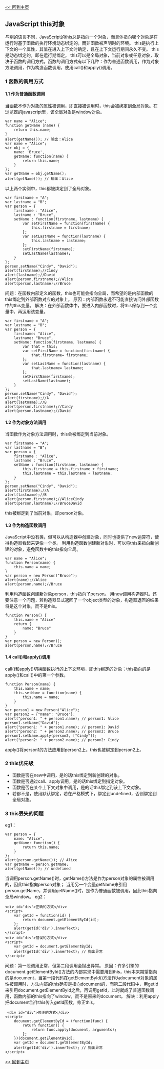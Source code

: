 [<< 回到主页](http://suzy1993.github.io/misszy/)

## JavaScript this对象

与别的语言不同，JavaScript的this总是指向一个对象，而具体指向哪个对象是在运行时基于函数的执行环境动态绑定的，而非函数被声明时的环境。
this是执行上下文的一个属性，其值在进入上下文时确定，且在上下文运行期间永久不变。
this 是动态绑定的，即在运行期绑定。
this可以是全局对象，当前对象或任意对象，取决于函数的调用方式。函数的调用方式有以下几种：作为普通函数调用，作为对象方法调用，作为构造函数调用，使用call()和apply()调用。

### 1 函数的调用方式
#### 1.1 作为普通函数调用
当函数不作为对象的属性被调用，即直接被调用时，this会被绑定到全局对象。在浏览器的javascript里，该全局对象是window对象。
```
var name = "Alice";
function getName (name) {
    return this.name;
}
alert(getName()); // 输出：Alice
var name = "Alice";
var obj = {
    name: 'Bruce',
    getName: function(name) {
        return this.name;
    }
};
var getName = obj.getName();
alert(getName()); // 输出：Alice
```
以上两个实例中，this都被绑定到了全局对象。
```
var firstname = "A";
var lastname = "B";
var person = {
    firstname : "Alice",
    lastname : "Bruce",
    setName : function(firstname, lastname) {
        var setFirstName = function(firstname) {
            this.firstname = firstname;
        };
        var setLastName = function(lastname) {
            this.lastname = lastname;
        };
        setFirstName(firstname);
        setLastName(lastname);
    }
};
person.setName("Cindy", "David");
alert(firstname);//Cindy
alert(lastname);//David
alert(person.firstname);//Alice
alert(person.lastname);//Bruce
```
问题：在函数内部定义的函数，this也可能会指向全局，而希望的是内部函数的this绑定到外部函数对应的对象上。
原因：内部函数永远不可能直接访问外部函数中的this变量。
解决：在外部函数体中，要进入内部函数时，将this保存到一个变量中，再运用该变量。
```
var firstname = "A";
var lastname = "B";
var person = {
    firstname: "Alice",
    lastname: "Bruce",
    setName: function(firstname, lastname) {
        var that = this;
        var setFirstName = function(firstname) {
            that.firstname= firstname;
        };
        var setLastName = function(lastname) {
            that.lastname= lastname;
        };
        setFirstName(firstname);
        setLastName(lastname);
    }
};
person.setName("Cindy", "David");
alert(firstname);//A
alert(lastname);//B
alert(person.firstname);//Cindy
alert(person.lastname);//David
```

#### 1.2 作为对象方法调用
当函数作为对象方法调用时，this会被绑定到当前对象。
```
var firstname = "A";
var lastname = "B";
var person = {
    firstname : "Alice",
    lastname : "Bruce",
    setName : function(firstname, lastname) {
        this.firstname = this.firstname + firstname;
        this.lastname = this.lastname + lastname;
    }
};
person.setName("Cindy", "David");
alert(firstname);//A
alert(lastname);//B
alert(person.firstname);//AliceCindy
alert(person.lastname);//BruceDavid
```
this被绑定到了当前对象，即person对象。

#### 1.3 作为构造函数调用
JavaScript中没有类，但可以从构造器中创建对象，同时也提供了new运算符，使得构造器看起来更像一个类。
利用构造函数创建新对象时，可以将this来指向新创建的对象，避免函数中的this指向全局。
```
var name = "Alice";
function Person(name) {
    this.name = name;
}
var person = new Person("Bruce");
alert(name);//Alice
alert(person.name);//Bruce
```
利用构造函数创建新对象person，this指向了person。
用new调用构造器时。还要注意一个问题，若构造器显式返回了一个object类型的对象，构造器返回的结果将是这个对象，而不是this。
```
function Person() {
    this.name = "Alice"
    return {
        name: "Bruce"
    }
}
var person = new Person();
alert(person.name);//Bruce
```

#### 1.4 call()和apply()调用
call()和apply()切换函数执行的上下文环境，即this绑定的对象；this指向的是apply()和call()中的第一个参数。
```
function Person(name) {
    this.name = name;
    this.setName = function(name) {
        this.name = name;
    }
}
var person1 = new Person("Alice");
var person2 = {"name": "Bruce"};
alert("person1: " + person1.name); // person1: Alice
person1.setName("David");
alert("person1: " + person1.name); // person1: David
alert("person2: " + person2.name); // person2: Bruce
person1.setName.apply(person2, ["Cindy"]);
alert("person2: " + person2.name); // person2: Cindy
```
apply()将person1的方法应用到person2上，this也被绑定到person2上。

### 2 this优先级
* 函数是否在new中调用，是的话this绑定到新创建的对象。
* 函数是否通过call、apply调用，是的话this绑定到指定对象。
* 函数是否在某个上下文对象中调用，是的话this绑定到该上下文对象。
* 若都不是，使用默认绑定，若在严格模式下，绑定到undefined，否则绑定到全局对象。

### 3 this丢失的问题
eg1：
```
var person = {
    name: "Alice",
    getName: function() {
        return this.name;
    }
};
alert(person.getName()); // Alice
var getName = person.getName;
alert(getName()); // undefined
```
当调用person.getName()时，getName()方法是作为person对象的属性被调用的，因此this指向person对象；
当用另一个变量getName来引用person.getName，并调用getName()时，是作为普通函数被调用，因此this指向全局window。
eg2：
```
<div id="div">正确的方式</div>
<script>
    var getId = function(id) {
        return document.getElementById(id);
    };
    alert(getId('div').innerText);
</script>
<div id="div">错误的方式</div>
<script>
    var getId = document.getElementById;
    alert(getId('div').innerText); // 抛出异常
</script>
```
问题：第一段调用正常，但第二段调用会抛出异常。
原因：许多引擎的document.getElementById()方法的内部实现中需要用到this，this本来期望指向的是document，当第一段代码在getElementById()方法作为document对象的属性被调用时，方法内部的this确实是指向document的，而第二段代码中，用getId来引用document.getElementById之后，再调用getId，此时就成了普通函数调用，函数内部的this指向了window，而不是原来的document。
解决：利用apply把document当作this传入getId函数，修正this。
```
 <div id="div">修正的方式</div>
<script>
    document.getElementById = (function(func) {
        return function() {
            return func.apply(document, arguments);
        };
    })(document.getElementById);
    var getId = document.getElementById;
    alert(getId('div').innerText); // 抛出异常
</script>
 ```

[<< 回到主页](http://suzy1993.github.io/misszy/)
